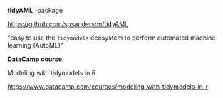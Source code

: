 **tidyAML** -package

<https://github.com/spsanderson/tidyAML>

"easy to use the `tidymodels` ecosystem to perform automated machine learning (AutoML)"

**DataCamp course**

Modeling with tidymodels in R

<https://www.datacamp.com/courses/modeling-with-tidymodels-in-r>
